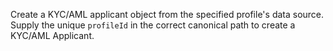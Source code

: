 Create a KYC/AML applicant object from the specified profile's data source. Supply the unique `profileId` in the correct canonical path to create a KYC/AML Applicant.